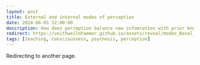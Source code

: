 ```yaml
---
layout: post
title: External and internal modes of perception
date: 2024-06-01 12:00:00
description: How does perception balance new infomration with prior knowledge?
redirect: https://veithweilnhammer.github.io/assets/reveal/modes_Basel_2.html
tags: [teaching, consciousness, psychosis, perception]
---
```


Redirecting to another page.
